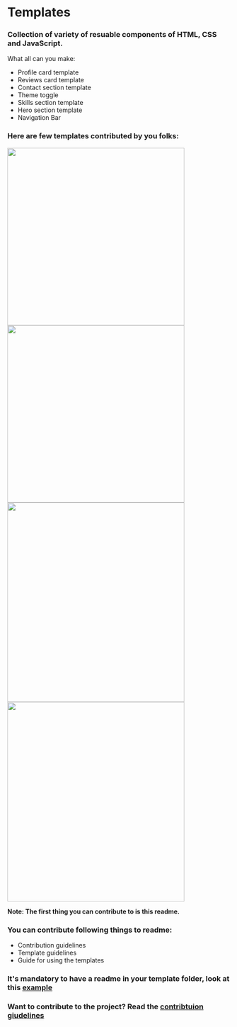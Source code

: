 # Templates
### Collection of variety of resuable components of HTML, CSS and JavaScript.

What all can you make:
- Profile card template
- Reviews card template
- Contact section template
- Theme toggle
- Skills section template
- Hero section template
- Navigation Bar

### Here are few templates contributed by you folks:
<img src="https://github.com/mudit023/templates/blob/main/navbar-mobile/Screenshot-Close.png" width=400px align=left>
<img src="https://github.com/mudit023/templates/blob/main/navbar-mobile/Screenshot-Open.png" width=400px align=center>
<img src="https://github.com/mudit023/templates/blob/main/simple-profile-card/Screenshot%202022-04-10%20193922.png" width=400px height=450px align=left>
<img src="https://github.com/mudit023/templates/blob/main/stats-card-component/Screenshot-Mobile.jpg" width=400px height=450px>

**Note: The first thing you can contribute to is this readme.**

### You can contribute following things to readme:
- Contribution guidelines
- Template guidelines
- Guide for using the templates 

### It's mandatory to have a readme in your template folder, look at this [example](https://github.com/mudit023/templates/blob/main/nft-preview-card/README.md)

### Want to contribute to the project? Read the [contribtuion giudelines](https://github.com/mudit023/templates/blob/main/CONTRIBUTING.md)
